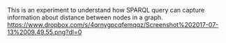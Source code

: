 This is an experiment to understand how SPARQL query can capture information about distance between nodes in a graph.
https://www.dropbox.com/s/4qrnygpcqfemqqz/Screenshot%202017-07-13%2009.49.55.png?dl=0
